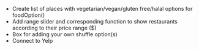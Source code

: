 + Create list of places with vegetarian/vegan/gluten free/halal options for foodOption()
+ Add range slider and corresponding function to show restaurants according to their price range ($)
+ Box for adding your own shuffle option(s)
+ Connect to Yelp
